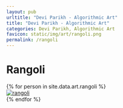 ```yaml
---
layout: pub
urltitle: "Devi Parikh - Algorithmic Art"
title: "Devi Parikh - Algorithmic Art"
categories: Devi Parikh, Algorithmic Art
favicon: static/img/art/rangoli.png
permalink: /rangoli
---
```


# Rangoli

<div class = 'art'>
  {% for person in site.data.art.rangoli %}
  <div class = 'artpiece'>
    <a href = '{{ person.link }}'><img src = '{{person.link}}' alt = 'rangoli'></a>
  </div>
  {% endfor %}
</div>